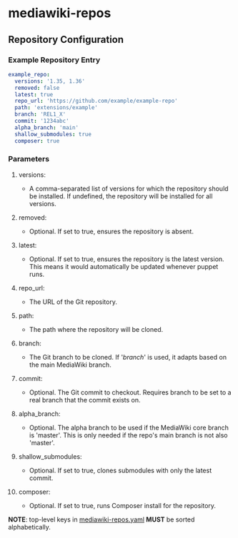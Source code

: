 # mediawiki-repos

## Repository Configuration

### Example Repository Entry

```yaml
example_repo:
  versions: '1.35, 1.36'
  removed: false
  latest: true
  repo_url: 'https://github.com/example/example-repo'
  path: 'extensions/example'
  branch: 'REL1_X'
  commit: '1234abc'
  alpha_branch: 'main'
  shallow_submodules: true
  composer: true
```

### Parameters

1. versions:
   - A comma-separated list of versions for which the repository should be installed. If undefined, the repository will be installed for all versions.

2. removed:
   - Optional. If set to true, ensures the repository is absent.

3. latest:
   - Optional. If set to true, ensures the repository is the latest version. This means it would automatically be updated whenever puppet runs.

4. repo_url:
   - The URL of the Git repository.

5. path:
   - The path where the repository will be cloned.

6. branch:
   - The Git branch to be cloned. If '_branch_' is used, it adapts based on the main MediaWiki branch.

7. commit:
   - Optional. The Git commit to checkout. Requires branch to be set to a real branch that the commit exists on.

8. alpha_branch:
   - Optional. The alpha branch to be used if the MediaWiki core branch is 'master'. This is only needed if the repo's main branch is not also 'master'.

9. shallow_submodules:
   - Optional. If set to true, clones submodules with only the latest commit.
  
10. composer:
    - Optional. If set to true, runs Composer install for the repository.

**NOTE**: top-level keys in [mediawiki-repos.yaml](mediawiki-repos.yaml) **MUST** be sorted alphabetically.

